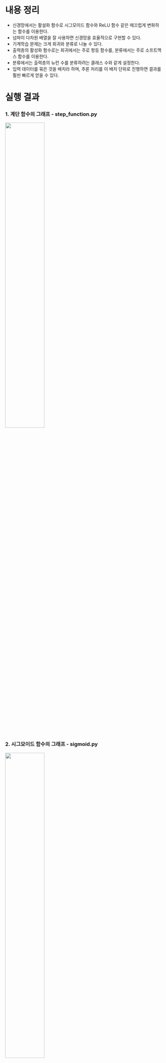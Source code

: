 # 내용 정리
* 신경망에서는 활설화 함수로 시그모이드 함수와 ReLU 함수 같은 매끄럽게 변화하는 함수를 이용한다.
* 넘파이 다차원 배열을 잘 사용하면 신경망을 효율적으로 구현할 수 있다.
* 기계학습 문제는 크게 회귀와 분류로 나눌 수 있다.
* 출력층의 활성화 함수로는 회귀에서는 주로 항등 함수를, 분류에서는 주로 소프트맥스 함수를 이용한다.
* 분류에서는 출력층의 뉴런 수를 분류하려는 클래스 수와 같게 설정한다.
* 입력 데이터를 묶은 것을 배치라 하며, 추론 처리를 이 배치 단위로 진행하면 결과를 훨씬 빠르게 얻을 수 있다.

# 실행 결과
### 1. 계단 함수의 그래프 - step_function.py
<img src='https://user-images.githubusercontent.com/53163222/93405954-70a1fa80-f8c9-11ea-9f3a-c38db7594e4f.png' width='50%'>

### 2. 시그모이드 함수의 그래프 - sigmoid.py
<img src='https://user-images.githubusercontent.com/53163222/93405957-726bbe00-f8c9-11ea-840f-8941296c18e7.png' width='50%'>

### 3. 시그모이드 함수와 계단 함수 비교 그래프 - sig_step_function.py
<img src='https://user-images.githubusercontent.com/53163222/93642227-ac0f0700-fa38-11ea-8cd4-734fadc25536.png' width='50%'>

### 4. 렐루 함수의 그래프 - relu.py
<img src='https://user-images.githubusercontent.com/53163222/93851573-56ae5080-fceb-11ea-92d5-9d5be95aca0b.png' width='50%'>
